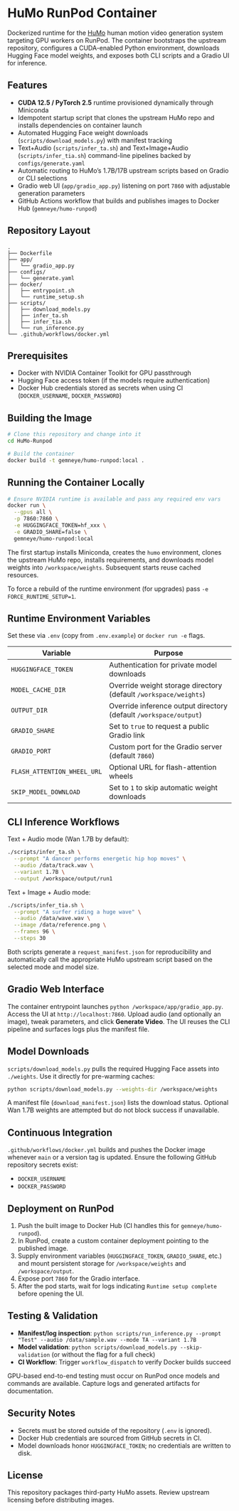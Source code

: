 # HuMo RunPod Container

Dockerized runtime for the [HuMo](https://github.com/Phantom-video/HuMo) human motion video generation system targeting GPU workers on RunPod. The container bootstraps the upstream repository, configures a CUDA-enabled Python environment, downloads Hugging Face model weights, and exposes both CLI scripts and a Gradio UI for inference.

## Features
- **CUDA 12.5 / PyTorch 2.5** runtime provisioned dynamically through Miniconda
- Idempotent startup script that clones the upstream HuMo repo and installs dependencies on container launch
- Automated Hugging Face weight downloads (`scripts/download_models.py`) with manifest tracking
- Text+Audio (`scripts/infer_ta.sh`) and Text+Image+Audio (`scripts/infer_tia.sh`) command-line pipelines backed by `configs/generate.yaml`
- Automatic routing to HuMo’s 1.7B/17B upstream scripts based on Gradio or CLI selections
- Gradio web UI (`app/gradio_app.py`) listening on port `7860` with adjustable generation parameters
- GitHub Actions workflow that builds and publishes images to Docker Hub (`gemneye/humo-runpod`)

## Repository Layout
```
.
├── Dockerfile
├── app/
│   └── gradio_app.py
├── configs/
│   └── generate.yaml
├── docker/
│   ├── entrypoint.sh
│   └── runtime_setup.sh
├── scripts/
│   ├── download_models.py
│   ├── infer_ta.sh
│   ├── infer_tia.sh
│   └── run_inference.py
└── .github/workflows/docker.yml
```

## Prerequisites
- Docker with NVIDIA Container Toolkit for GPU passthrough
- Hugging Face access token (if the models require authentication)
- Docker Hub credentials stored as secrets when using CI (`DOCKER_USERNAME`, `DOCKER_PASSWORD`)

## Building the Image
```bash
# Clone this repository and change into it
cd HuMo-Runpod

# Build the container
docker build -t gemneye/humo-runpod:local .
```

## Running the Container Locally
```bash
# Ensure NVIDIA runtime is available and pass any required env vars
docker run \
  --gpus all \
  -p 7860:7860 \
  -e HUGGINGFACE_TOKEN=hf_xxx \
  -e GRADIO_SHARE=false \
  gemneye/humo-runpod:local
```

The first startup installs Miniconda, creates the `humo` environment, clones the upstream HuMo repo, installs requirements, and downloads model weights into `/workspace/weights`. Subsequent starts reuse cached resources.

To force a rebuild of the runtime environment (for upgrades) pass `-e FORCE_RUNTIME_SETUP=1`.

## Runtime Environment Variables
Set these via `.env` (copy from `.env.example`) or `docker run -e` flags.

| Variable | Purpose |
| --- | --- |
| `HUGGINGFACE_TOKEN` | Authentication for private model downloads |
| `MODEL_CACHE_DIR` | Override weight storage directory (default `/workspace/weights`) |
| `OUTPUT_DIR` | Override inference output directory (default `/workspace/output`) |
| `GRADIO_SHARE` | Set to `true` to request a public Gradio link |
| `GRADIO_PORT` | Custom port for the Gradio server (default `7860`) |
| `FLASH_ATTENTION_WHEEL_URL` | Optional URL for flash-attention wheels |
| `SKIP_MODEL_DOWNLOAD` | Set to `1` to skip automatic weight downloads |

## CLI Inference Workflows
Text + Audio mode (Wan 1.7B by default):
```bash
./scripts/infer_ta.sh \
  --prompt "A dancer performs energetic hip hop moves" \
  --audio /data/track.wav \
  --variant 1.7B \
  --output /workspace/output/run1
```

Text + Image + Audio mode:
```bash
./scripts/infer_tia.sh \
  --prompt "A surfer riding a huge wave" \
  --audio /data/wave.wav \
  --image /data/reference.png \
  --frames 96 \
  --steps 30
```

Both scripts generate a `request_manifest.json` for reproducibility and automatically call the appropriate HuMo upstream script based on the selected mode and model size.

## Gradio Web Interface
The container entrypoint launches `python /workspace/app/gradio_app.py`. Access the UI at `http://localhost:7860`. Upload audio (and optionally an image), tweak parameters, and click **Generate Video**. The UI reuses the CLI pipeline and surfaces logs plus the manifest file.

## Model Downloads
`scripts/download_models.py` pulls the required Hugging Face assets into `./weights`. Use it directly for pre-warming caches:
```bash
python scripts/download_models.py --weights-dir /workspace/weights
```

A manifest file (`download_manifest.json`) lists the download status. Optional Wan 1.7B weights are attempted but do not block success if unavailable.

## Continuous Integration
`.github/workflows/docker.yml` builds and pushes the Docker image whenever `main` or a version tag is updated. Ensure the following GitHub repository secrets exist:
- `DOCKER_USERNAME`
- `DOCKER_PASSWORD`

## Deployment on RunPod
1. Push the built image to Docker Hub (CI handles this for `gemneye/humo-runpod`).
2. In RunPod, create a custom container deployment pointing to the published image.
3. Supply environment variables (`HUGGINGFACE_TOKEN`, `GRADIO_SHARE`, etc.) and mount persistent storage for `/workspace/weights` and `/workspace/output`.
4. Expose port `7860` for the Gradio interface.
5. After the pod starts, wait for logs indicating `Runtime setup complete` before opening the UI.

## Testing & Validation
- **Manifest/log inspection**: `python scripts/run_inference.py --prompt "Test" --audio /data/sample.wav --mode TA --variant 1.7B`
- **Model validation**: `python scripts/download_models.py --skip-validation` (or without the flag for a full check)
- **CI Workflow**: Trigger `workflow_dispatch` to verify Docker builds succeed

GPU-based end-to-end testing must occur on RunPod once models and commands are available. Capture logs and generated artifacts for documentation.

## Security Notes
- Secrets must be stored outside of the repository (`.env` is ignored).
- Docker Hub credentials are sourced from GitHub secrets in CI.
- Model downloads honor `HUGGINGFACE_TOKEN`; no credentials are written to disk.

## License
This repository packages third-party HuMo assets. Review upstream licensing before distributing images.
